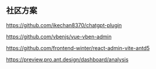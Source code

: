 ## 社区方案

https://github.com/ikechan8370/chatgpt-plugin

https://github.com/vbenjs/vue-vben-admin

https://github.com/frontend-winter/react-admin-vite-antd5

https://preview.pro.ant.design/dashboard/analysis